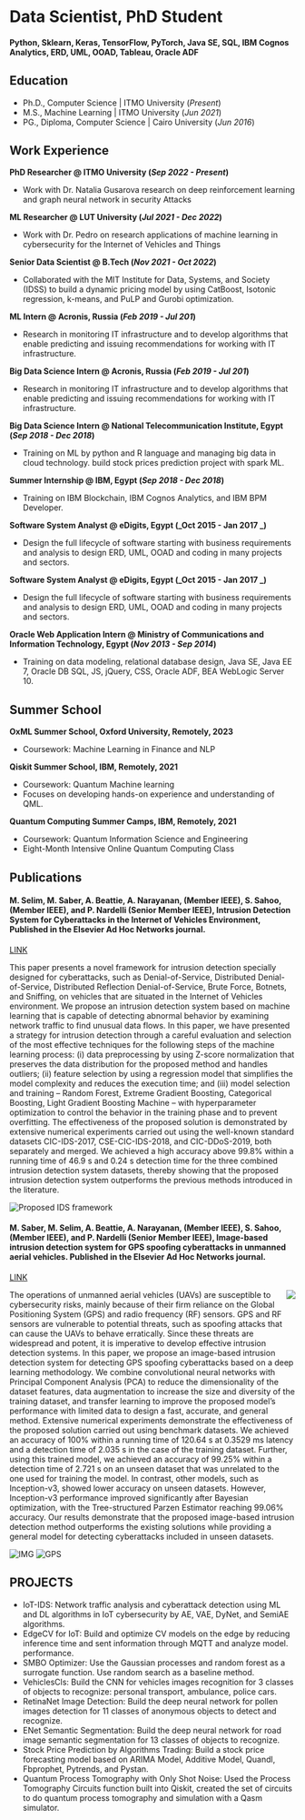 # Data Scientist, PhD Student  

#### Python, Sklearn, Keras, TensorFlow, PyTorch, Java SE, SQL, IBM Cognos Analytics, ERD, UML, OOAD, Tableau, Oracle ADF
 
## Education
- Ph.D., Computer Science | ITMO University (_Present_)								       		
- M.S., Machine Learning | ITMO University (_Jun 2021_)
- PG., Diploma, Computer Science | Cairo University (_Jun 2016_)

## Work Experience
**PhD Researcher @ ITMO University (_Sep 2022 - Present_)**
- Work with Dr. Natalia Gusarova research on deep reinforcement learning and graph neural network in security Attacks

**ML Researcher @ LUT University (_Jul 2021 - Dec 2022_)**
- Work with Dr. Pedro on research applications of machine learning in cybersecurity for the Internet of Vehicles and Things

**Senior Data Scientist @ B.Tech (_Nov 2021 - Oct 2022_)**
- Collaborated with the MIT Institute for Data, Systems, and Society (IDSS) to build a dynamic pricing model by using CatBoost, Isotonic regression, k-means, and PuLP and Gurobi optimization.

**ML Intern @ Acronis, Russia (_Feb 2019 - Jul 201_)**
- Research in monitoring IT infrastructure and to develop algorithms that enable predicting and issuing recommendations for working with IT infrastructure.

**Big Data Science Intern @ Acronis, Russia (_Feb 2019 - Jul 201_)**
- Research in monitoring IT infrastructure and to develop algorithms that enable predicting and issuing recommendations for working with IT infrastructure.
  
**Big Data Science Intern @ National Telecommunication Institute, Egypt (_Sep 2018 - Dec 2018_)**
- Training on ML by python and R language and managing big data in cloud technology. build stock prices prediction project with spark ML.

**Summer Internship @ IBM, Egypt (_Sep 2018 - Dec 2018_)**
- Training on IBM Blockchain, IBM Cognos Analytics, and IBM BPM Developer.

**Software System Analyst @ eDigits, Egypt (_Oct 2015 - Jan 2017 _)**
- Design the full lifecycle of software starting with business requirements and analysis to design ERD, UML, OOAD and coding in many projects and sectors.

**Software System Analyst @ eDigits, Egypt (_Oct 2015 - Jan 2017 _)**
- Design the full lifecycle of software starting with business requirements and analysis to design ERD, UML, OOAD and coding in many projects and sectors.

**Oracle Web Application Intern @ Ministry of Communications and Information Technology, Egypt (_Nov 2013 - Sep 2014_)**
- Training on data modeling, relational database design, Java SE, Java EE 7, Oracle DB SQL, JS, jQuery, CSS, Oracle ADF, BEA WebLogic Server 10.

## Summer School
**OxML Summer School, Oxford University, Remotely, 2023**
- Coursework: Machine Learning in Finance and NLP
  
**Qiskit Summer School, IBM, Remotely, 2021**
- Coursework: Quantum Machine learning
- Focuses on developing hands-on experience and understanding of QML.
  
**Quantum Computing Summer Camps, IBM, Remotely, 2021**
- Coursework: Quantum Information Science and Engineering
- Eight-Month Intensive Online Quantum Computing Class


## Publications
#### M. Selim, M. Saber, A. Beattie, A. Narayanan, (Member IEEE), S. Sahoo, (Member IEEE), and P. Nardelli (Senior Member IEEE), Intrusion Detection System for Cyberattacks in the Internet of Vehicles Environment, Published in the Elsevier Ad Hoc Networks journal.

[LINK](https://www.sciencedirect.com/science/article/pii/S1570870523002500)

This paper presents a novel framework for intrusion detection specially designed for cyberattacks, such as Denial-of-Service, Distributed Denial-of-Service, Distributed Reflection Denial-of-Service, Brute Force, Botnets, and Sniffing, on vehicles that are situated in the Internet of Vehicles environment. We propose an intrusion detection system based on machine learning that is capable of detecting abnormal behavior by examining network traffic to find unusual data flows. In this paper, we have presented a strategy for intrusion detection through a careful evaluation and selection of the most effective techniques for the following steps of the machine learning process: (i) data preprocessing by using Z-score normalization that preserves the data distribution for the proposed method and handles outliers; (ii) feature selection by using a regression model that simplifies the model complexity and reduces the execution time; and (iii) model selection and training – Random Forest, Extreme Gradient Boosting, Categorical Boosting, Light Gradient Boosting Machine – with hyperparameter optimization to control the behavior in the training phase and to prevent overfitting. The effectiveness of the proposed solution is demonstrated by extensive numerical experiments carried out using the well-known standard datasets CIC-IDS-2017, CSE-CIC-IDS-2018, and CIC-DDoS-2019, both separately and merged. We achieved a high accuracy above 99.8% within a running time of 46.9 s and 0.24 s detection time for the three combined intrusion detection system datasets, thereby showing that the proposed intrusion detection system outperforms the previous methods introduced in the literature.

![Proposed IDS framework](/assets/ids.JPG) 


#### M. Saber, M. Selim, A. Beattie, A. Narayanan, (Member IEEE), S. Sahoo, (Member IEEE), and P. Nardelli (Senior Member IEEE), Image-based intrusion detection system for GPS spoofing cyberattacks in unmanned aerial vehicles. Published in the Elsevier Ad Hoc Networks journal.

[LINK](https://www.sciencedirect.com/science/article/pii/S1570870524002087)

<img src="/assets/gps.JPG" align="right"/>

The operations of unmanned aerial vehicles (UAVs) are susceptible to cybersecurity risks, mainly because of their firm reliance on the Global Positioning System (GPS) and radio frequency (RF) sensors. GPS and RF sensors are vulnerable to potential threats, such as spoofing attacks that can cause the UAVs to behave erratically. Since these threats are widespread and potent, it is imperative to develop effective intrusion detection systems. In this paper, we propose an image-based intrusion detection system for detecting GPS spoofing cyberattacks based on a deep learning methodology. We combine convolutional neural networks with Principal Component Analysis (PCA) to reduce the dimensionality of the dataset features, data augmentation to increase the size and diversity of the training dataset, and transfer learning to improve the proposed model’s performance with limited data to design a fast, accurate, and general method. Extensive numerical experiments demonstrate the effectiveness of the proposed solution carried out using benchmark datasets. We achieved an accuracy of 100% within a running time of 120.64 s at 0.3529 ms latency and a detection time of 2.035 s in the case of the training dataset. Further, using this trained model, we achieved an accuracy of 99.25% within a detection time of 2.721 s on an unseen dataset that was unrelated to the one used for training the model. In contrast, other models, such as Inception-v3, showed lower accuracy on unseen datasets. However, Inception-v3 performance improved significantly after Bayesian optimization, with the Tree-structured Parzen Estimator reaching 99.06% accuracy. Our results demonstrate that the proposed image-based intrusion detection method outperforms the existing solutions while providing a general model for detecting cyberattacks included in unseen datasets. 


![IMG](https://ars.els-cdn.com/content/image/1-s2.0-S1570870524002087-gr1_lrg.jpg)
![GPS](/assets/gps.JPG)



## PROJECTS 
- IoT-IDS: Network traffic analysis and cyberattack detection using ML and DL algorithms in IoT cybersecurity by AE, VAE, DyNet, and SemiAE algorithms.
- EdgeCV for IoT: Build and optimize CV models on the edge by reducing inference time and sent information through MQTT and analyze model. performance.
- SMBO Optimizer: Use the Gaussian processes and random forest as a surrogate function. Use random search as a baseline method.
- VehiclesCls: Build the CNN for vehicles images recognition for 3 classes of objects to recognize: personal transport, ambulance, police cars.
- RetinaNet Image Detection: Build the deep neural network for pollen images detection for 11 classes of anonymous objects to detect and recognize.
- ENet Semantic Segmentation: Build the deep neural network for road image semantic segmentation for 13 classes of objects to recognize.
- Stock Price Prediction by Algorithms Trading: Build a stock price forecasting model based on ARIMA Model, Additive Model, Quandl, Fbprophet, Pytrends, and Pystan.
- Quantum Process Tomography with Only Shot Noise: Used the Process Tomography Circuits function built into Qiskit, created the set of circuits to do quantum process tomography and simulation with a Qasm simulator.
